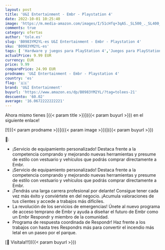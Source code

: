 ```yaml
---
layout: post
title: 'U&I Entertainment - Embr - Playstation 4'
date: 2022-10-01 10:25:40
image: 'https://m.media-amazon.com/images/I/51cHfq+3qAS._SL500_._SL400_.jpg'
comments: true
category: ofertas
author: 'tole.es'
slug: 'B0983YM2YL-es U&I Entertainment - Embr - Playstation 4'
sku: 'B0983YM2YL-es'
tags: [ 'Hardware y juegos para PlayStation 4','Juegos para PlayStation 4','Videojuegos','playstation','u&i entertainment','🇪🇸', ]
actualPrice: 9.99 EUR
currency: EUR
price: 9.99
comparePrice: 24.99 EUR
prodname: 'U&I Entertainment - Embr - Playstation 4'
country: 'es'
flag: '🇪🇸'
brand: 'U&I Entertainment'
buyurl: 'https://www.amazon.es/dp/B0983YM2YL/?tag=tolees-21'
descuento: '60.02'
average: '16.0672222222221'
---
```


Ahora mismo tienes [{{< param title >}}]({{< param buyurl >}}) en el siguiente enlace!

[![{{< param prodname >}}]({{< param image >}})]({{< param buyurl >}})

🔎:

- ¡Servicio de equipamiento personalizado! Destaca frente a la competencia comprando y mejorando nuevas herramientas y presume de estilo con vestuario y vehículos que podrás comprar directamente a Embr.
- ¡Servicio de equipamiento personalizado! Destaca frente a la competencia comprando y mejorando nuevas herramientas y presume de estilo con vestuario y vehículos que podrás comprar directamente a Embr.
- ¡Tendrás una larga carrera profesional por delante! Consigue tener cada vez más éxito y conviértete en del negocio. ¡Acumula valoraciones de tus clientes y accede a trabajos más difíciles.
- La revolución de los servicios de emergencias! Únete al nuevo programa de acceso temprano de Embr y ayuda a diseñar el futuro de Embr como un Embr Respondr y miembro de la comunidad.
- Programa de respuesta coordinada de Respondr! Haz frente a los trabajos con hasta tres Respondrs más para convertir el incendio más letal en un paseo por el parque.

[🛒 Visítala!!!]({{< param buyurl >}})
